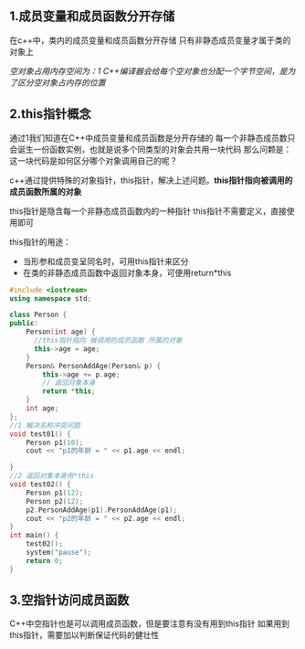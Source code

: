 ## 1.成员变量和成员函数分开存储
在c++中，类内的成员变量和成员函数分开存储
只有非静态成员变量才属于类的对象上

*空对象占用内存空间为：1*
*C++编译器会给每个空对象也分配一个字节空间，是为了区分空对象占内存的位置*

## 2.this指针概念
通过1我们知道在C++中成员变量和成员函数是分开存储的
每一个非静态成员数只会诞生一份函数实例，也就是说多个同类型的对象会共用一块代码
那么问颗是：这一块代码是如何区分哪个对象调用自己的呢？

c++通过提供特殊的对象指针，this指针，解决上述问题。**this指针指向被调用的成员函数所属的对象**

this指针是隐含每一个非静态成员函数内的一种指针
this指针不需要定义，直接使用即可

this指针的用途：
- 当形参和成员变呈同名时，可用this指针来区分
- 在类的非静态成员函数中返回对象本身，可便用return\*this

```c++
#include <iostream>
using namespace std;

class Person {
public:
    Person(int age) {
      //this指针指向 被调用的成员函数 所属的对象
      this->age = age;
    }
    Person& PersonAddAge(Person& p) {
        this->age += p.age;
        // 返回对象本身
        return *this;
    }
    int age;
};
//1 解决名称冲突问题
void test01() {
    Person p1(10);
    cout << "p1的年龄 = " << p1.age << endl;

}
//2 返回对象本身用*this
void test02() {
    Person p1(12);
    Person p2(12);
    p2.PersonAddAge(p1).PersonAddAge(p1);
    cout << "p2的年龄 = " << p2.age << endl;
}
int main() {
    test02();
    system("pause");
    return 0;
}
```

## 3.空指针访问成员函数
C++中空指针也是可以调用成员函数，但是要注意有没有用到this指针
如果用到this指针，需要加以判断保证代码的健壮性